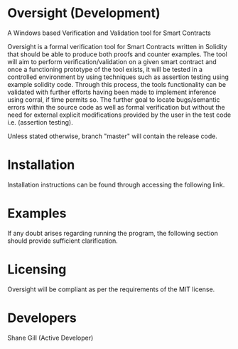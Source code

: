 # Oversight (Development)
A Windows based Verification and Validation tool for Smart Contracts

Oversight is a formal verification tool for Smart Contracts written in Solidity that should be able to produce both proofs and counter examples. 
The tool will aim to perform verification/validation on a given smart contract and once a functioning prototype of the tool exists, it will be tested in a controlled environment by using techniques such as assertion testing using example solidity code. 
Through this process, the tools functionality can be validated with further efforts having been made to implement inference using corral, if time permits so. The further goal to locate bugs/semantic errors within the source code as well as formal verification but without the need for external explicit modifications provided by the user in the test code i.e. (assertion testing).

Unless stated otherwise, branch "master" will contain the release code.


# Installation

Installation instructions can be found through accessing the following link.


# Examples

If any doubt arises regarding running the program, the following section should provide sufficient clarification.

# Licensing

Oversight will be compliant as per the requirements of the MIT license.

# Developers

Shane Gill (Active Developer)
